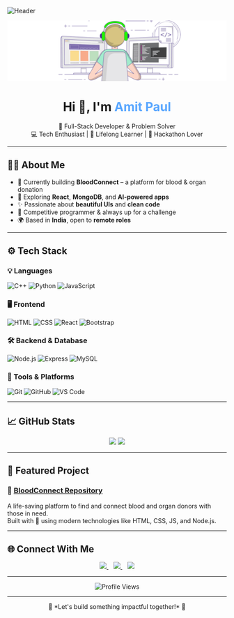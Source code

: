 
![Header](https://physicsgurukul.files.wordpress.com/2019/02/character-1.gif)


![Header](https://raw.githubusercontent.com/leorrose/leorrose/master/readme_header.gif)

<h1 align="center">Hi 👋, I'm <span style="color:#58a6ff;">Amit Paul</span></h1>

<p align="center">
  🚀 Full-Stack Developer & Problem Solver <br>
  💻 Tech Enthusiast | 🧠 Lifelong Learner | 🎯 Hackathon Lover  
</p>

---

## 🧑‍💻 About Me

- 🔭 Currently building **BloodConnect** – a platform for blood & organ donation  
- 🌱 Exploring **React**, **MongoDB**, and **AI-powered apps**  
- ✨ Passionate about **beautiful UIs** and **clean code**  
- 🧩 Competitive programmer & always up for a challenge  
- 🌍 Based in **India**, open to **remote roles**

---

## ⚙️ Tech Stack

### 💡 Languages  
![C++](https://skillicons.dev/icons?i=cpp)
![Python](https://skillicons.dev/icons?i=python)
![JavaScript](https://skillicons.dev/icons?i=javascript)

### 🖥️ Frontend  
![HTML](https://skillicons.dev/icons?i=html)
![CSS](https://skillicons.dev/icons?i=css)
![React](https://skillicons.dev/icons?i=react)
![Bootstrap](https://skillicons.dev/icons?i=bootstrap)

### 🛠️ Backend & Database  
![Node.js](https://skillicons.dev/icons?i=nodejs)
![Express](https://skillicons.dev/icons?i=express)
![MySQL](https://skillicons.dev/icons?i=mysql)

### 🧰 Tools & Platforms  
![Git](https://skillicons.dev/icons?i=git)
![GitHub](https://skillicons.dev/icons?i=github)
![VS Code](https://skillicons.dev/icons?i=vscode)

---

## 📈 GitHub Stats

<p align="center">
  <img src="https://github-readme-stats.vercel.app/api?username=amitpaul2004&show_icons=true&theme=tokyonight&border_radius=10&hide_border=true" height="180"/>
  <img src="https://github-readme-streak-stats.herokuapp.com/?user=amitpaul2004&theme=tokyonight&hide_border=true&border_radius=10" height="180"/>
</p>

---

## 🚀 Featured Project

### 🔗 [BloodConnect Repository](https://github.com/amitpaul2004/BloodConnect)

A life-saving platform to find and connect blood and organ donors with those in need.  
Built with 💖 using modern technologies like HTML, CSS, JS, and Node.js.

---

## 🌐 Connect With Me

<p align="center">
  <a href="https://linkedin.com/in/amitpaul" target="_blank">
    <img src="https://skillicons.dev/icons?i=linkedin" height="40" />
  </a>
  &nbsp;&nbsp;
  <a href="mailto:pal900290@gmail.com">
    <img src="https://skillicons.dev/icons?i=gmail" height="40" />
  </a>
  &nbsp;&nbsp;
  <a href="https://github.com/amitpaul2004">
    <img src="https://skillicons.dev/icons?i=github" height="40" />
  </a>
</p>

---

<p align="center">
  <img src="https://komarev.com/ghpvc/?username=amitpaul2004&label=Profile%20Views&color=blueviolet&style=flat-square" alt="Profile Views"/>
</p>

---

<p align="center">
  🚨 *Let's build something impactful together!* 🚨
</p>



